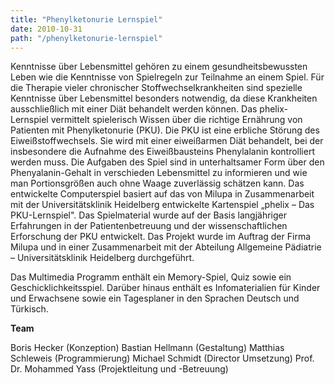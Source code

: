 ```yaml
---
title: "Phenylketonurie Lernspiel"
date: 2010-10-31
path: "/phenylketonurie-lernspiel"
---
```


Kenntnisse über Lebensmittel gehören zu einem gesundheitsbewussten Leben wie die Kenntnisse von Spielregeln zur Teilnahme an einem Spiel. Für die Therapie vieler chronischer Stoffwechselkrankheiten sind spezielle Kenntnisse über Lebensmittel besonders notwendig, da diese Krankheiten ausschließlich mit einer Diät behandelt werden können. Das phelix-Lernspiel vermittelt spielerisch Wissen über die richtige Ernährung von Patienten mit Phenylketonurie (PKU). Die PKU ist eine erbliche Störung des Eiweißstoffwechsels. Sie wird mit einer eiweißarmen Diät behandelt, bei der insbesondere die Aufnahme des Eiweißbausteins Phenylalanin kontrolliert werden muss. Die Aufgaben des Spiel sind in unterhaltsamer Form über den Phenyalanin-Gehalt in verschieden Lebensmittel zu informieren und wie man Portionsgrößen auch ohne Waage zuverlässig schätzen kann. Das entwickelte Computerspiel basiert auf das von Milupa in Zusammenarbeit mit der Universitätsklinik Heidelberg entwickelte Kartenspiel „phelix – Das PKU-Lernspiel". Das Spielmaterial wurde auf der Basis langjähriger Erfahrungen in der Patientenbetreuung und der wissenschaftlichen Erforschung der PKU entwickelt. Das Projekt wurde im Auftrag der Firma Milupa und in einer Zusammenarbeit mit der Abteilung Allgemeine Pädiatrie – Universitätsklinik Heidelberg durchgeführt.

Das Multimedia Programm enthält ein Memory-Spiel, Quiz sowie ein Geschicklichkeitsspiel. Darüber hinaus enthält es Infomaterialien für Kinder und Erwachsene sowie ein Tagesplaner in den Sprachen Deutsch und Türkisch.

**Team**

Boris Hecker (Konzeption) Bastian Hellmann (Gestaltung) Matthias Schleweis (Programmierung) Michael Schmidt (Director Umsetzung) Prof. Dr. Mohammed Yass (Projektleitung und -Betreuung)
